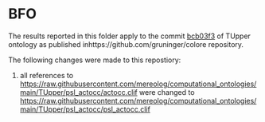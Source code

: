 # BFO
The results reported in this folder apply to the commit [bcb03f3](https://github.com/gruninger/colore/commit/bcb03f399685c618692ff1589cfb32cd8f03678d) of TUpper ontology as published inhttps://github.com/gruninger/colore repository.

The following changes were made to this repostiory:
1. all references to https://raw.githubusercontent.com/mereolog/computational_ontologies/main/TUpper/psl_actocc/actocc.clif were changed to https://raw.githubusercontent.com/mereolog/computational_ontologies/main/TUpper/psl_actocc/psl_actocc.clif